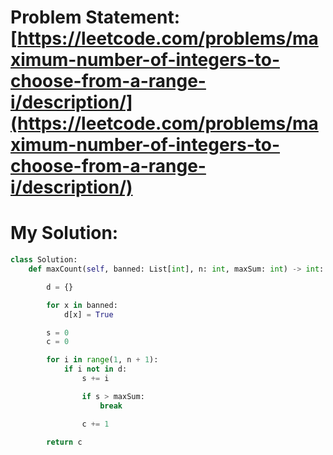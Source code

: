 # Problem Statement: [https://leetcode.com/problems/maximum-number-of-integers-to-choose-from-a-range-i/description/](https://leetcode.com/problems/maximum-number-of-integers-to-choose-from-a-range-i/description/)
# My Solution: 
```py
class Solution:
    def maxCount(self, banned: List[int], n: int, maxSum: int) -> int:

        d = {}

        for x in banned:
            d[x] = True

        s = 0
        c = 0

        for i in range(1, n + 1):
            if i not in d:
                s += i

                if s > maxSum:
                    break

                c += 1
        
        return c
```
